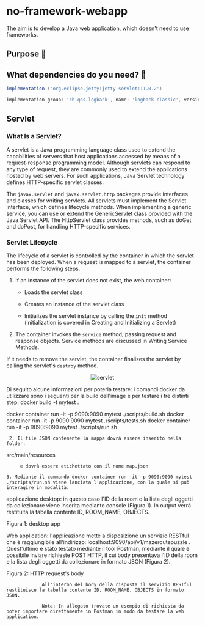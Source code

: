 # no-framework-webapp
The aim is to develop a Java web application, which doesn't need to use frameworks. 

## Purpose :dart: 

## What dependencies do you need? :link:

```groovy
implementation ('org.eclipse.jetty:jetty-servlet:11.0.2')
```

```groovy
implementation group: 'ch.qos.logback', name: 'logback-classic', version: '1.2.3'
```

## Servlet

### What Is a Servlet?
A servlet is a Java programming language class used to extend the capabilities of servers that host applications accessed by means of a request-response programming model. Although servlets can respond to any type of request, they are commonly used to extend the applications hosted by web servers. For such applications, Java Servlet technology defines HTTP-specific servlet classes.

The `javax.servlet` and `javax.servlet.http` packages provide interfaces and classes for writing servlets. All servlets must implement the Servlet interface, which defines lifecycle methods. When implementing a generic service, you can use or extend the GenericServlet class provided with the Java Servlet API. The HttpServlet class provides methods, such as doGet and doPost, for handling HTTP-specific services.

### Servlet Lifecycle
The lifecycle of a servlet is controlled by the container in which the servlet has been deployed. When a request is mapped to a servlet, the container performs the following steps.

1. If an instance of the servlet does not exist, the web container:

   * Loads the servlet class

   * Creates an instance of the servlet class

   * Initializes the servlet instance by calling the `init` method (initialization is covered in Creating and Initializing a Servlet)

2. The container invokes the `service` method, passing request and response objects. Service methods are discussed in Writing Service Methods.

If it needs to remove the servlet, the container finalizes the servlet by calling the servlet's `destroy` method.

<p align="center">
  <img src="https://user-images.githubusercontent.com/48289901/119905545-bdf06480-bf4c-11eb-99d1-44cf34f41740.jpg" alt="servlet"/>
</p>

Di seguito alcune informazioni per poterla testare:
I comandi docker da utilizzare sono i seguenti per la build dell'image e per testare i tre distinti step:
docker build -t mytest .

docker container run -it -p 9090:9090 mytest ./scripts/build.sh
docker container run -it -p 9090:9090 mytest ./scripts/tests.sh
docker container run -it -p 9090:9090 mytest ./scripts/run.sh

     2. Il file JSON contenente la mappa dovrà essere inserito nella folder:

src/main/resources

         e dovrà essere etichettato con il nome map.json  

    3. Mediante il commando docker container run -it -p 9090:9090 mytest ./scripts/run.sh viene lanciata l'applicazione, con la quale si può interagire in modalità:
applicazione desktop: in questo caso l'ID della room e la lista degli oggetti da collezionare viene inserita mediante console (Figura 1). In output verrà restituita la tabella contente ID, ROOM_NAME, OBJECTS.

Figura 1: desktop app​

​Web application: l'applicazione mette a disposizione un servizio RESTful che è raggiungibile all'indirizzo: localhost:9090/api/v1/mazeroutepuzzle .  Quest'ultimo è stato testato mediante il tool Postman, mediante il quale è possibile inviare richieste POST HTTP, il cui body presentava l'ID della room e la lista degli oggetti da collezionare in formato JSON (Figura 2).

Figura 2: HTTP request's body

                 All'interno del body della risposta il servizio RESTful restituisce la tabella contente ID, ROOM_NAME, OBJECTS in formato JSON. 
                 
                 Nota: In allegato trovate un esempio di richiesta da poter importare direttamente in Postman in modo da testare la web application.
